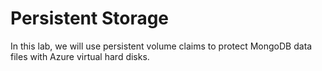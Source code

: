 # Persistent Storage

In this lab, we will use persistent volume claims to protect MongoDB data files with Azure virtual hard disks.
